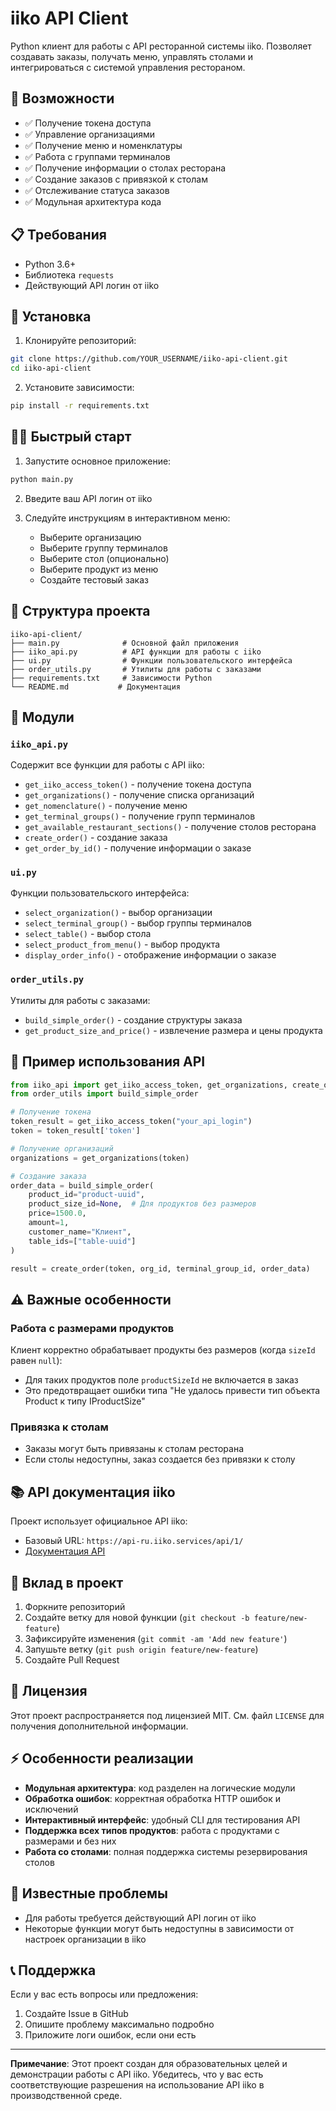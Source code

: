 # iiko API Client

Python клиент для работы с API ресторанной системы iiko. Позволяет создавать заказы, получать меню, управлять столами и интегрироваться с системой управления рестораном.

## 🚀 Возможности

- ✅ Получение токена доступа
- ✅ Управление организациями
- ✅ Получение меню и номенклатуры
- ✅ Работа с группами терминалов
- ✅ Получение информации о столах ресторана
- ✅ Создание заказов с привязкой к столам
- ✅ Отслеживание статуса заказов
- ✅ Модульная архитектура кода

## 📋 Требования

- Python 3.6+
- Библиотека `requests`
- Действующий API логин от iiko

## 🔧 Установка

1. Клонируйте репозиторий:
```bash
git clone https://github.com/YOUR_USERNAME/iiko-api-client.git
cd iiko-api-client
```

2. Установите зависимости:
```bash
pip install -r requirements.txt
```

## 🏃‍♂️ Быстрый старт

1. Запустите основное приложение:
```bash
python main.py
```

2. Введите ваш API логин от iiko

3. Следуйте инструкциям в интерактивном меню:
   - Выберите организацию
   - Выберите группу терминалов
   - Выберите стол (опционально)
   - Выберите продукт из меню
   - Создайте тестовый заказ

## 📁 Структура проекта

```
iiko-api-client/
├── main.py              # Основной файл приложения
├── iiko_api.py          # API функции для работы с iiko
├── ui.py                # Функции пользовательского интерфейса
├── order_utils.py       # Утилиты для работы с заказами
├── requirements.txt     # Зависимости Python
└── README.md           # Документация
```

## 🔧 Модули

### `iiko_api.py`
Содержит все функции для работы с API iiko:
- `get_iiko_access_token()` - получение токена доступа
- `get_organizations()` - получение списка организаций
- `get_nomenclature()` - получение меню
- `get_terminal_groups()` - получение групп терминалов
- `get_available_restaurant_sections()` - получение столов ресторана
- `create_order()` - создание заказа
- `get_order_by_id()` - получение информации о заказе

### `ui.py`
Функции пользовательского интерфейса:
- `select_organization()` - выбор организации
- `select_terminal_group()` - выбор группы терминалов
- `select_table()` - выбор стола
- `select_product_from_menu()` - выбор продукта
- `display_order_info()` - отображение информации о заказе

### `order_utils.py`
Утилиты для работы с заказами:
- `build_simple_order()` - создание структуры заказа
- `get_product_size_and_price()` - извлечение размера и цены продукта

## 📝 Пример использования API

```python
from iiko_api import get_iiko_access_token, get_organizations, create_order
from order_utils import build_simple_order

# Получение токена
token_result = get_iiko_access_token("your_api_login")
token = token_result['token']

# Получение организаций
organizations = get_organizations(token)

# Создание заказа
order_data = build_simple_order(
    product_id="product-uuid",
    product_size_id=None,  # Для продуктов без размеров
    price=1500.0,
    amount=1,
    customer_name="Клиент",
    table_ids=["table-uuid"]
)

result = create_order(token, org_id, terminal_group_id, order_data)
```

## ⚠️ Важные особенности

### Работа с размерами продуктов
Клиент корректно обрабатывает продукты без размеров (когда `sizeId` равен `null`):
- Для таких продуктов поле `productSizeId` не включается в заказ
- Это предотвращает ошибки типа "Не удалось привести тип объекта Product к типу IProductSize"

### Привязка к столам
- Заказы могут быть привязаны к столам ресторана
- Если столы недоступны, заказ создается без привязки к столу

## 📚 API документация iiko

Проект использует официальное API iiko:
- Базовый URL: `https://api-ru.iiko.services/api/1/`
- [Документация API](https://api-ru.iiko.services/)

## 🤝 Вклад в проект

1. Форкните репозиторий
2. Создайте ветку для новой функции (`git checkout -b feature/new-feature`)
3. Зафиксируйте изменения (`git commit -am 'Add new feature'`)
4. Запушьте ветку (`git push origin feature/new-feature`)
5. Создайте Pull Request

## 📄 Лицензия

Этот проект распространяется под лицензией MIT. См. файл `LICENSE` для получения дополнительной информации.

## ⚡ Особенности реализации

- **Модульная архитектура**: код разделен на логические модули
- **Обработка ошибок**: корректная обработка HTTP ошибок и исключений
- **Интерактивный интерфейс**: удобный CLI для тестирования API
- **Поддержка всех типов продуктов**: работа с продуктами с размерами и без них
- **Работа со столами**: полная поддержка системы резервирования столов

## 🐛 Известные проблемы

- Для работы требуется действующий API логин от iiko
- Некоторые функции могут быть недоступны в зависимости от настроек организации в iiko

## 📞 Поддержка

Если у вас есть вопросы или предложения:
1. Создайте Issue в GitHub
2. Опишите проблему максимально подробно
3. Приложите логи ошибок, если они есть

---

**Примечание**: Этот проект создан для образовательных целей и демонстрации работы с API iiko. Убедитесь, что у вас есть соответствующие разрешения на использование API iiko в производственной среде.